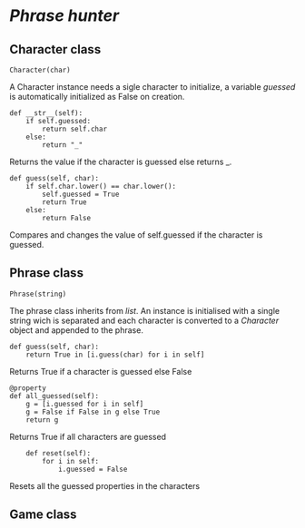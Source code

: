 #  _Phrase hunter_
 
## Character class

```
Character(char)
```
A Character instance needs a sigle character to initialize, a variable _guessed_ is automatically initialized as False on creation.

```
def __str__(self):
    if self.guessed:
        return self.char
    else:
        return "_"
```
Returns the value if the character is guessed else returns _.


```
def guess(self, char):
    if self.char.lower() == char.lower():
        self.guessed = True
        return True
    else:
        return False
```
Compares and changes the value of self.guessed if the character is guessed.


## Phrase class

```
Phrase(string)
```
The phrase class inherits from _list_. An instance is initialised with a single string wich is separated and each character is converted to a _Character_ object and appended to the phrase.

```
def guess(self, char):
    return True in [i.guess(char) for i in self]
```
Returns True if a character is guessed else False

```
@property
def all_guessed(self):
    g = [i.guessed for i in self]
    g = False if False in g else True
    return g
```

Returns True if all characters are guessed

```
    def reset(self):
        for i in self:
            i.guessed = False
```
Resets all the guessed properties in the characters
## Game class

